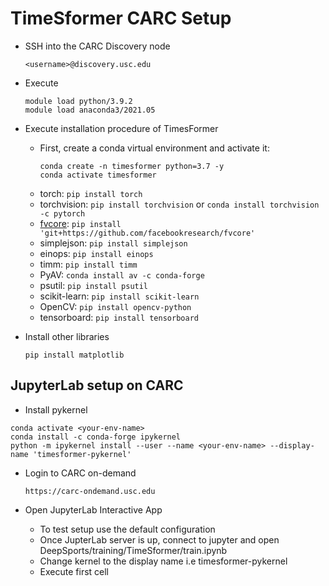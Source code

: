 # TimeSformer CARC Setup

- SSH into the CARC Discovery node
    ```
    <username>@discovery.usc.edu
    ```
- Execute
    ```
    module load python/3.9.2
    module load anaconda3/2021.05
    ```

- Execute installation procedure of TimesFormer
    - First, create a conda virtual environment and activate it:
        ```
        conda create -n timesformer python=3.7 -y
        conda activate timesformer
        ```
    - torch: `pip install torch`
    - torchvision: `pip install torchvision` or `conda install torchvision -c pytorch`
    - [fvcore](https://github.com/facebookresearch/fvcore/): `pip install 'git+https://github.com/facebookresearch/fvcore'`
    - simplejson: `pip install simplejson`
    - einops: `pip install einops`
    - timm: `pip install timm`
    - PyAV: `conda install av -c conda-forge`
    - psutil: `pip install psutil`
    - scikit-learn: `pip install scikit-learn`
    - OpenCV: `pip install opencv-python`
    - tensorboard: `pip install tensorboard`

- Install other libraries
    ```
    pip install matplotlib
    ```

## JupyterLab setup on CARC

- Install pykernel
```
conda activate <your-env-name>
conda install -c conda-forge ipykernel
python -m ipykernel install --user --name <your-env-name> --display-name 'timesformer-pykernel'
```

- Login to CARC on-demand
    ```
    https://carc-ondemand.usc.edu
    ```

- Open JupyterLab Interactive App
    - To test setup use the default configuration
    - Once JupterLab server is up, connect to jupyter and open DeepSports/training/TimeSformer/train.ipynb
    - Change kernel to the display name i.e timesformer-pykernel
    - Execute first cell